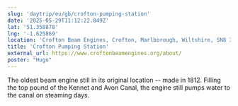 ```yaml
---
slug: 'daytrip/eu/gb/crofton-pumping-station'
date: '2025-05-29T11:12:22.849Z'
lat: '51.358878'
lng: '-1.625869'
location: 'Crofton Beam Engines, Crofton, Marlborough, Wiltshire, SN8 3DW'
title: 'Crofton Pumping Station'
external_url: https://www.croftonbeamengines.org/about/
poster: "Hugo"
---
```

The oldest beam engine still in its original location -- made in 1812. Filling the top pound of the Kennet and Avon Canal, the engine still pumps water to the canal on steaming days.